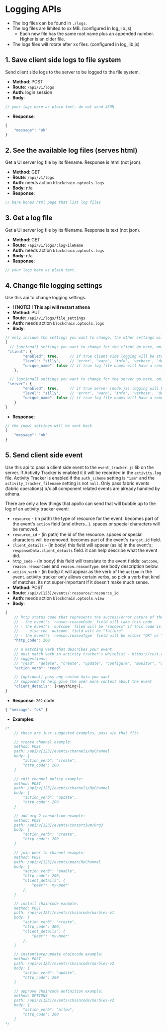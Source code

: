# Logging APIs
- The log files can be found in `./logs`.
- The log files are limited to xx MB. (configured in log_lib.js)
	- Each new file has the same root name plus an appended number. Higher is an older file.
- The logs files will rotate after xx files. (configured in log_lib.js)

## 1. Save client side logs to file system
Send client side logs to the server to be logged to the file system.
- **Method**: POST
- **Route**: `/api/v1/logs`
- **Auth**: login session
- **Body**:
```js
// your logs here as plain text. do not send JSON.
```
- **Response**:
```js
{
	"message": "ok"
}
```

## 2. See the available log files (serves html)
Get a UI server log file by its filename.
Response is html (not json).
- **Method**: GET
- **Route**: `/api/v1/logs`
- **Auth**: needs action `blockchain.optools.logs`
- **Body**: n/a
- **Response**:
```js
// bare bones html page that list log files
```

## 3. Get a log file
Get a UI server log file by its filename.
Response is text (not json).
- **Method**: GET
- **Route**: `/api/v1/logs/:logFileName`
- **Auth**: needs action `blockchain.optools.logs`
- **Body**: n/a
- **Response**:
```js
// your logs here as plain text.
```

## 4. Change file logging settings
Use this api to change logging settings.
- **! [NOTE] ! This api will restart athena**
- **Method**: PUT
- **Route**: `/api/v1/logs/file_settings`
- **Auth**: needs action `blockchain.optools.logs`
- **Body**:
```js
// only include the settings you want to change, the other settings will remain
{
  // [optional] settings you want to change for the client go here, omit if no changes
 "client": {
        "enabled": true,     // if true client side logging will be stored to file
        "level": "silly",    // 'error', 'warn', 'info', 'verbose', 'debug', or 'silly' logs will be stored
        "unique_name": false // if true log file names will have a random suffix
	},

  // [optional] settings you want to change for the server go here, omit if no changes
 "server": {
        "enabled": true,     // if true server (node.js) logging will be stored to file
        "level": "silly",    // 'error', 'warn', 'info', 'verbose', 'debug', or 'silly' logs will be stored
        "unique_name": false // if true log file names will have a random suffix
    }
}
```
- **Response**:
```js
// the (new) settings will be sent back
{
	"message": "ok"
}
```

<a name="client"></a>

## 5. Send client side event
Use this api to pass a client side event to the `event_tracker.js` lib on the server.
If Activity Tracker is enabled it it will be recorded in the `activity.log` file.
Activity Tracker is enabled if the `auth_scheme` setting is `"iam"` and the `activity_tracker_filename` setting is not `null`.
Only pass fabric events (fabric operations) b/c all component related events are already handled by athena.

There are only a few things that apollo can send that will bubble up to the log of an activity tracker event:
- `resource` - (in path) the type of resource for the event. becomes part of the event's `action` field (and others...). spaces or special characters will be removed.
- `resource_id` - (in path) the id of the resource. spaces or special characters will be removed. becomes part of the event's `target.id` field.
- `client_details` - (in body) this field will appear (as is) in the event's: `responseData.client_details` field. it can help describe what the event did.
- `http_code` - (in body) this field will translate to the event fields: `outcome`, `reason.reasonCode` and `reason.reasonType`. see body description below.
- `action_verb` - (in body) it will appear as the verb of the `action` in the event. activity tracker only allows certain verbs, so pick a verb that kind of matches. its not super-important if it doesn't make much sense.
- **Method**: POST
- **Route**: `/api/v[123]/events/:resource/:resource_id`
- **Auth**: needs action `blockchain.optools.view`
- **Body**:
```js
{
	// http status code that represents the success/error nature of the event
	// - the event's `reason.reasonCode` field will take this code
	// - the event's `outcome` filed will be "success" if this code is 1xx, 2xx & 3xx
	//   - else the `outcome` field will be "failure"
	// - the event's `reason.reasonType` field will be either "OK" or "NOT OK" based on the code
	"http_code": 200

	// a matching verb that describes your event.
	// must match verb in activity tracker's whitelist - https://test.cloud.ibm.com/docs/services/Activity-Tracker-with-LogDNA?topic=logdnaat-ibm_event_fields#action
	// suggestions:
	// "read", "delete", "create", "update", "configure", "monitor", "allow", "enable"
	"action_verb": "read"

	// [optional] pass any custom data you want
	// supposed to help give the user more context about the event
	"client_details": {<anything>},
}
```
- **Response**: `202` code
```js
{ "message": "ok" }
```
- **Examples**:
```js
/*
	// these are just suggested examples, pass w/e that fits.

	// create channel example:
	method: POST
	path: /api/v[123]/events/channels/MyChannel
	body: {
		"action_verb": "create",
		"http_code": 200
	}

	// edit channel policy example:
	method: POST
	path: /api/v[123]/events/channels/MyChannel
	body: {
		"action_verb": "update",
		"http_code": 200
	}

	// add org 2 consortium example:
	method: POST
	path: /api/v[123]/events/consortium/Org3
	body: {
		"action_verb": "create",
		"http_code": 200
	}

	// join peer to channel example:
	method: POST
	path: /api/v[123]/events/peer/MyChannel
	body: {
		"action_verb": "enable",
		"http_code": 200,
		"client_details": {
			"peer": 'my-peer'
		},
	}

	// install chaincode example:
	method: POST
	path: /api/v[123]/events/chaincode/marbles-v1
	body: {
		"action_verb": "create",
		"http_code": 400,
		"client_details": {
			"peer": 'my-peer'
		},
	}

	// instantiate/update chaincode example:
	method: POST
	path: /api/v[123]/events/chaincode/marbles-v2
	body: {
		"action_verb": "update",
		"http_code": 200
	}

	// approve chaincode definition example:
	method: OPTIONS
	path: /api/v[123]/events/chaincode/marbles-v2
	body: {
		"action_verb": "allow",
		"http_code": 200
	}
*/
```
